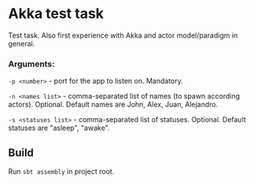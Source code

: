 # Akka test task
Test task. Also first experience with Akka and actor model/paradigm in general.
### Arguments:
`-p <number>` - port for the app to listen on. Mandatory.

`-n <names list>` - comma-separated list of names (to spawn according actors). Optional. Default names are John, Alex, Juan, Alejandro.

`-s <statuses list>` - comma-separated list of statuses. Optional. Default statuses are "asleep", "awake".

## Build
Run `sbt assembly` in project root.

